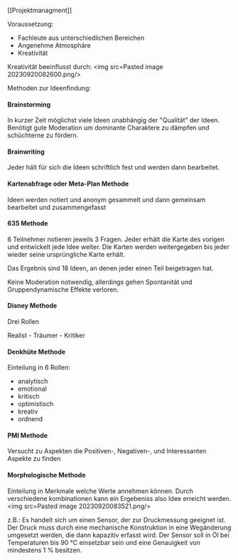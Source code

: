 [[Projektmanagment]]

Voraussetzung:
- Fachleute aus unterschiedlichen Bereichen
- Angenehme Atmosphäre
- Kreativität

Kreativität beeinflusst durch:
<img src=Pasted image 20230920082600.png/>


Methoden zur Ideenfindung:

#### Brainstorming
In kurzer Zeit möglichst viele Ideen unabhängig der "Qualität" der Ideen.
Benötigt gute Moderation um dominante Charaktere zu dämpfen und schüchterne zu fördern. 
#### Brainwriting

Jeder hält für sich die Ideen schriftlich fest und werden dann bearbeitet.

#### Kartenabfrage oder Meta-Plan Methode
Ideen werden notiert und anonym gesammelt und dann gemeinsam bearbeitet und zusammengefasst

#### 635 Methode
6 Teilnehmer notieren jeweils 3 Fragen. Jeder erhält die Karte des vorigen und entwickelt jede Idee weiter. Die Karten werden weitergegeben bis jeder wieder seine ursprüngliche Karte erhält. 

Das Ergebnis sind 18 Ideen, an denen jeder einen Teil beigetragen hat.

Keine Moderation notwendig, allerdings gehen Spontanität und Gruppendynamische Effekte verloren.

#### Disney Methode

Drei Rollen

Realist - Träumer - Kritiker

#### Denkhüte Methode

Einteilung in 6 Rollen:
- analytisch
- emotional
- kritisch
- optimistisch
- kreativ
- ordnend

#### PMI Methode
Versucht zu Aspekten die Positiven-, Negativen-, und Interessanten Aspekte zu finden

#### Morphologische Methode

Einteilung in Merkmale welche Werte annehmen können. 
Durch verschiedene kombinationen kann ein Ergebeniss also Idee erreicht werden.
<img src=Pasted image 20230920083521.png/>

z.B.: Es handelt sich um einen Sensor, der zur Druckmessung geeignet ist. Der Druck muss durch eine mechanische Konstruktion in eine Wegänderung umgesetzt werden, die dann kapazitiv erfasst wird. Der Sensor soll in Öl bei Temperaturen bis 90 °C einsetzbar sein und eine Genauigkeit von mindestens 1 % besitzen.

